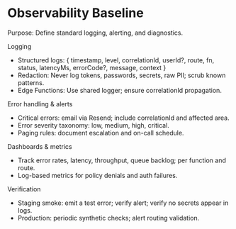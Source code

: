 # Observability Baseline

Purpose: Define standard logging, alerting, and diagnostics.

Logging
- Structured logs: { timestamp, level, correlationId, userId?, route, fn, status, latencyMs, errorCode?, message, context }
- Redaction: Never log tokens, passwords, secrets, raw PII; scrub known patterns.
- Edge Functions: Use shared logger; ensure correlationId propagation.

Error handling & alerts
- Critical errors: email via Resend; include correlationId and affected area.
- Error severity taxonomy: low, medium, high, critical.
- Paging rules: document escalation and on-call schedule.

Dashboards & metrics
- Track error rates, latency, throughput, queue backlog; per function and route.
- Log-based metrics for policy denials and auth failures.

Verification
- Staging smoke: emit a test error; verify alert; verify no secrets appear in logs.
- Production: periodic synthetic checks; alert routing validation.
